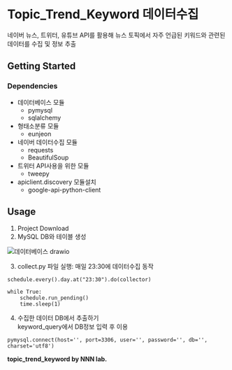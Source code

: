 # Topic_Trend_Keyword 데이터수집

네이버 뉴스, 트위터, 유튜브 API를 활용해 뉴스 토픽에서 자주 언급된 키워드와 관련된 데이터를 수집 및 정보 추출

## Getting Started
### Dependencies

* 데이터베이스 모듈
  * pymysql
  * sqlalchemy
* 형태소분류 모듈
  * eunjeon
* 네이버 데이터수집 모듈
  * requests
  * BeautifulSoup
* 트위터 API사용을 위한 모듈
  * tweepy
* apiclient.discovery 모듈설치
  * google-api-python-client

## Usage
1. Project Download
2. MySQL DB와 테이블 생성


![데이터베이스 drawio](https://user-images.githubusercontent.com/89976847/156385448-d710c163-a232-43b5-a8bc-d0f2c33ec63b.png)


3. collect.py 파일 실행: 매일 23:30에 데이터수집 동작

```
schedule.every().day.at("23:30").do(collector)

while True:
    schedule.run_pending()
    time.sleep(1)
```

4. 수집한 데이터 DB에서 추출하기   
keyword_query에서 DB정보 입력 후 이용

```
pymysql.connect(host='', port=3306, user='', password='', db='', charset='utf8')
```


**topic_trend_keyword by NNN lab.**
